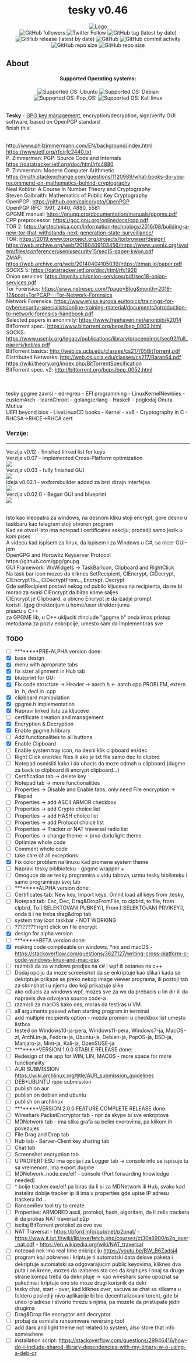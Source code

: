 <div align="center">
<h1>tesky v0.46</h1>


[![Logo](img/banner.png)](https://github.com/mirkonikic/tesky_gpg)<br>
<img alt="GitHub followers" src="https://img.shields.io/github/followers/mirkonikic?style=social">
<img alt="Twitter Follow" src="https://img.shields.io/twitter/follow/mirkhoff?style=social">
<img alt="GitHub tag (latest by date)" src="https://img.shields.io/github/v/tag/mirkonikic/tesky_gpg?style=plastic"> 
<img alt="GitHub release (latest by date)" src="https://img.shields.io/github/v/release/mirkonikic/tesky_gpg">
<img alt="GitHub" src="https://img.shields.io/github/license/mirkonikic/tesky_gpg">
<img alt="GitHub commit activity" src="https://img.shields.io/github/commit-activity/y/mirkonikic/tesky_gpg?style=plastic"> 
<img alt="GitHub repo size" src="https://img.shields.io/github/repo-size/mirkonikic/tesky_gpg">
<img alt="GitHub repo size" src="https://tokei.rs/b1/github/mirkonikic/tesky_gpg">
</div>
  
## About
<div align="center">
  <h4>Supported Operating systems:</h4>
<img alt="Supported OS: Ubuntu" src="https://img.shields.io/badge/Ubuntu-E95420?style=for-the-badge&logo=ubuntu&logoColor=white">
<img alt="Supported OS: Debian" src="https://img.shields.io/badge/Debian-A81D33?style=for-the-badge&logo=debian&logoColor=white">
<img alt="Supported OS: Pop_OS!" src="https://img.shields.io/badge/Pop!_OS-48B9C7?style=for-the-badge&logo=Pop!_OS&logoColor=white">
<img alt="Supported OS: Kali linux" src="https://img.shields.io/badge/Kali_Linux-557C94?style=for-the-badge&logo=kali-linux&logoColor=white">
</div>
 <br>

**Tesky** - [GPG key management](https://en.wikipedia.org/wiki/GNU_Privacy_Guard), encryption/decryption, sign/verify GUI software, based on OpenPGP standard
<br>finish this!

<br>http://www.philzimmermann.com/EN/background/index.html
<br>https://www.ietf.org/rfc/rfc2440.txt
<br>P. Zimmerman: PGP: Source Code and Internals
<br>https://datatracker.ietf.org/doc/html/rfc4880
<br>P. Zimmerman: Modern Computer Arithmetic
<br>https://math.stackexchange.com/questions/1120989/what-books-do-you-recommend-on-mathematics-behind-cryptography
<br>Neal Koblitz: A Course in Number Theory and Cryptography
<br>Steven Galbraith: Mathematics of Public Key Cryptography
<br>OpenPGP: https://github.com/calccrypto/OpenPGP
<br>OpenPGP RFC: 1991, 2440, 4880, 5581
<br>GPGME manual: https://gnupg.org/documentation/manuals/gpgme.pdf
<br>CPP preprocessor: https://gcc.gnu.org/onlinedocs/cpp.pdf
<br>TOR 2: https://arstechnica.com/information-technology/2016/08/building-a-new-tor-that-withstands-next-generation-state-surveillance/
<br>TOR: https://2019.www.torproject.org/projects/torbrowser/design/
<br>https://web.archive.org/web/20160409103456/https://www.usenix.org/system/files/conference/usenixsecurity15/sec15-paper-kwon.pdf
<br>ZMAP: https://web.archive.org/web/20140404105039/https://zmap.io/paper.pdf
<br>SOCKS 5: https://datatracker.ietf.org/doc/html/rfc1928
<br>Onion services: https://nymity.ch/onion-services/pdf/sec18-onion-services.pdf
<br>Tor Forensics: https://www.netresec.com/?page=Blog&month=2018-12&post=TorPCAP---Tor-Network-Forensics
<br>Network Forensics: https://www.enisa.europa.eu/topics/trainings-for-cybersecurity-specialists/online-training-material/documents/introduction-to-network-forensics-handbook.pdf
<br>Selected papers in anonimity: https://www.freehaven.net/anonbib/#2014
<br>BitTorrent spec.: https://www.bittorrent.org/beps/bep_0003.html
<br>SOCKS: https://www.usenix.org/legacy/publications/library/proceedings/sec92/full_papers/koblas.pdf
<br>BitTorrent basics: http://web.cs.ucla.edu/classes/cs217/05BitTorrent.pdf
<br>Distributed Networks: http://web.cs.ucla.edu/classes/cs217/Baran64.pdf
<br>https://wiki.theory.org/index.php/BitTorrentSpecification
<br>BitTorrent spec. v2: http://bittorrent.org/beps/bep_0052.html





<br>
<br>tesky gpgme zavrsi - ed->grep - EFI programming - LinuxKernelNewbies - customArch - learnChroot - golang/erlang - Haskell - pogledaj Onura Mutlua
<br>UEFI beyond bios - LiveLinuxCD books - Kernel - xv6 - Cryptography in C - RHCSA->RHCE->RHCA cert

### Verzije:
---
Verzija v0.12 - finished linked list for keys<br>
Verzija v0.07 - implemented Cross-Platform optimization<br>
![ ](img/v0.07.gif)
<br>
Verzija v0.03 - fully finished GUI<br>
![ ](img/v0.03.gif)
<br>
Ideja v0.02.1 - wxformbuilder added za brzi dizajn interfejsa<br>
![ ](img/v0.02.1.jpg)
<br>
Verzija v0.02.0 - Began GUI and blueprint<br>
![ ](img/v0.02.0.jpg)
<br>

<br>
Isto kao kleopatra za windows, na desnom kliku stoji encrypt, gore desno u taskbaru kao telegram stoji otvoren program
<br>
Kad se otvori isto ima notepad i certificates sekciju, pronadji samo jezik u kom pises
<br>
A videcu kad ispisem za linux, da ispisem i za Windows u C#, sa nicer GUI-jem
<br>
OpenGPG and Horowitz Keyserver Protocol
<br>
https://github.com/gpg/gnupg
<br>
GUI Framework: WxWidgets -> TaskBarIcon, Clipboard and RightClick
<br>
Na task bar icon mozes da kliknes SetRecipient, ClEncrypt, ClDecrypt, ClEncryptTo.., ClDecryptFrom.., Encrypt, Decrypt
<br>
Gde setRecipient postavi nekog od public kljuceva na recipienta, da ne bi morao za svaki ClEncrypt da biras kome saljes
<br>
ClEncrypt je Clipboard, a obicno Encrypt je da izadje prompt
<br>
koristi .tgpg direktorijum u home/user direktorijumu
<br>
pisacu u C++
<br>
za GPGME lib, u C++ ukljuciti         #include "gpgme.h"   onda imas pristup metodama za poziv enkripcije, umesto sam da implementiras sve


### TODO
- [ ] ********PRE-ALPHA version done:
- [x] base design
- [x] menu with apropriate tabs
- [x] fix sizer alignment in Hub tab
- [x] blueprint for GUI
- [x] Fix code structure -> Header -> aarch.h <- aarch.cpp PROBLEM, extern in .h, decl in .cpp
- [x] clipboard manipulation
- [x] gpgme.h implementation
- [x] Napravi linked listu za kljuceve
- [ ] certificate creation and management
- [x] Encryption & Decryption
- [x] Enable gpgme.h library
- [ ] Add functionalities to all buttons
- [x] Enable Clipboard
- [ ] Enable system tray icon, na desni klik clipboard en/dec
- [ ] Right Click enc/dec files ili ako je txt file samo dec to clipbrd
- [ ] Notepad osmisliti kako i da ubacis da moze odmah u clipboard (dugme za back to clipboard ili encrypt clipboard...)
- [ ] Certification tab -> delete key
- [ ] Notepad tab -> more functionalities
- [ ] Properties -> Disable and Enable tabs, only need File encryption -> Filepad
- [ ] Properties -> add ASCII ARMOR checkbox
- [ ] Properties -> add Crypto choice list
- [ ] Properties -> add HASH choice list
- [ ] Properties -> add Protocol choice list
- [ ] Properties -> Tracker or NAT traversal radio list
- [ ] Properties -> change theme -> prvo dark/light theme
- [ ] Optimize whole code
- [ ] Comment whole code
- [ ] take care of all exceptions
- [x] Fix color problem na linuxu kad promene system theme
- [ ] Napravi tesky biblbioteku - gpgme wrapper + 
- [ ] Omoguce da se tesky programira u vidu tabova, uzmu tesky biblioteku i samo programiraju svoj tab
- [ ] ********ALPHA version done:
- [ ] Certificates tab: New key, Import keys, OnInit load all keys from .tesky, 
- [ ] Notepad tab: Enc, Dec, Drag&DropFromFile, to clpbrd, to file, from clpbrd, To:[:SELEKTOVANI PUBKEY:], From:[:SELEKTOvANI PRVIKEY:], onda ti i ne treba drag&drop tab
- [ ] system tray icon taskbar - NOT WORKING
- [ ] ???????? right click on file encrypt
- [x] design for alpha version
- [ ] ********BETA version done:
- [x] making code compileable on windows, *nix and macOS - https://stackoverflow.com/questions/3627127/writing-cross-platform-c-code-windows-linux-and-mac-osx
- [ ] razmisli da za windows predjes na c# i wpf ili ostanes na c++
- [ ] Dodaj opciju da moze screenshot da se enkriptuje kao slika i kada se dekriptuje prikaze se preko nekog image viewer programa, ili postoji tab za skrinshot i u njemu deo koji prikazuje slike
- [ ] ako odlucis za windows wpf, mozes sve za wx da prebacis u lin dir ili da napravis dva odvojena source code-a
- [ ] razmisli za macOS kako ces, moras da testiras u VM
- [ ] all arguments passed when starting program in terminal
- [ ] add multiple recipients option - mozda promeni u checkbox list umesto listbox
- [ ] tested on Windows10-ja-pera, Windows11-pera, Windows7-ja, MacOS-zl, ArchLin-ja, Fedora-ja, Ubuntu-ja, Debian-ja, PopOS-ja, BSD-ja, Manjaro-ja, Mint-ja, Kali-ja, OpenSUSE-ja
- [ ] ********VERSION 1.0.0 STABLE RELEASE done:
- [ ] Redesign of the app for WIN, LIN, MACOS - more space for more functionality
- [ ] AUR SUBMISSION https://wiki.archlinux.org/title/AUR_submission_guidelines
- [ ] DEB+UBUNTU repo submission
- [ ] publish on aur
- [ ] publish on debian and ubuntu
- [ ] publish on archlinux
- [ ] ********VERSION 2.0.0 FEATURE COMPLETE RELEASE done:
- [ ] Wireshark PacketEncryptor tab - npr za skype bi sve enkriptova
- [ ] MDNetwork tab - ima slika grafa sa belim cvorovima, pa klikom ih povezujes
- [ ] File Drag and Drop tab
- [ ] Hub tab - Server-Client key sharing tab
- [ ] Chat tab
- [ ] Screenshot encryption tab
- [ ] U PROPERTIESU ima opcija i za Logger tab -> console info se ispisuje tu sa vremenom, ima export dugme
- [ ] MDNetwork_node.exe/elf - console (Port forwarding knowledge needed)
- [ ] ^ bolje tracker.exe/elf pa biras da li si za MDNetwork ili Hub, svako kad instalira dobije tracker ip ili ima u properties gde upise IP adresu trackera itd...
- [ ] RansomRev tool try to create
- [ ] Properties: ARMORED ascii, protokol, hash, algoritam, da li zelis trackera ili da probas NAT traversal p2p
- [ ] iscitaj BitTorrent protokol za ovo sve
- [ ] NAT Traversal - https://bford.info/pub/net/p2pnat/ - https://www.it.lut.fi/wiki/lib/exe/fetch.php/courses/ct30a6900/p2p_over_nat.pdf - https://en.wikipedia.org/wiki/NAT_traversal
- [ ] notepad nek ima real time enkripciju https://youtu.be/BW_B6Zadsj4
- [ ] program koji pokrenes i kriptuje ti automatski data delove paketa i dekriptuje automatski sa odgovarajucim public keyovima, kliknes dva puta i on krene, mozes da izaberes sta ces da kriptujes i onaj sa druge strane kompa treba da dekriptuje -> kao wireshark samo upoznat sa paketima i kriptuje ono sto moze drugi korisnik da dekr
- [ ] tesky chat, start - over, kad kliknes over, sacuva se chat sa slikama u folderu posled ji nivo aplikacije bi bio decentralizovani torent, gde bi uneo ip adrese i stvorio mrezu s njima, pa mozete da pristupate jedni drugima
- [ ] Drag&Drop file encryptor and decryptor
- [ ] probaj da osmislis ransomware reversing tool
- [ ] add dark and light theme not related to system, also store that info somewhere
- [ ] installation script: https://stackoverflow.com/questions/29946416/how-do-i-include-shared-library-dependencies-with-my-binary-w-o-using-a-deb-or
